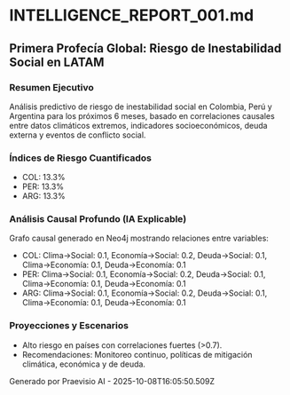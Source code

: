 # INTELLIGENCE_REPORT_001.md

## Primera Profecía Global: Riesgo de Inestabilidad Social en LATAM

### Resumen Ejecutivo
Análisis predictivo de riesgo de inestabilidad social en Colombia, Perú y Argentina para los próximos 6 meses, basado en correlaciones causales entre datos climáticos extremos, indicadores socioeconómicos, deuda externa y eventos de conflicto social.

### Índices de Riesgo Cuantificados
- COL: 13.3%
- PER: 13.3%
- ARG: 13.3%

### Análisis Causal Profundo (IA Explicable)
Grafo causal generado en Neo4j mostrando relaciones entre variables:
- COL: Clima->Social: 0.1, Economía->Social: 0.2, Deuda->Social: 0.1, Clima->Economía: 0.1, Deuda->Economía: 0.1
- PER: Clima->Social: 0.1, Economía->Social: 0.2, Deuda->Social: 0.1, Clima->Economía: 0.1, Deuda->Economía: 0.1
- ARG: Clima->Social: 0.1, Economía->Social: 0.2, Deuda->Social: 0.1, Clima->Economía: 0.1, Deuda->Economía: 0.1

### Proyecciones y Escenarios
- Alto riesgo en países con correlaciones fuertes (>0.7).
- Recomendaciones: Monitoreo continuo, políticas de mitigación climática, económica y de deuda.

Generado por Praevisio AI - 2025-10-08T16:05:50.509Z
